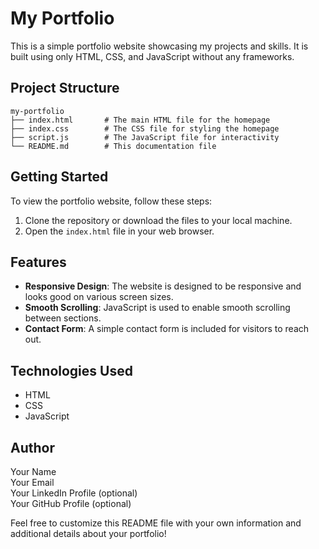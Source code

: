 # My Portfolio

This is a simple portfolio website showcasing my projects and skills. It is built using only HTML, CSS, and JavaScript without any frameworks.

## Project Structure

```
my-portfolio
├── index.html       # The main HTML file for the homepage
├── index.css        # The CSS file for styling the homepage
├── script.js        # The JavaScript file for interactivity
└── README.md        # This documentation file
```

## Getting Started

To view the portfolio website, follow these steps:

1. Clone the repository or download the files to your local machine.
2. Open the `index.html` file in your web browser.

## Features

- **Responsive Design**: The website is designed to be responsive and looks good on various screen sizes.
- **Smooth Scrolling**: JavaScript is used to enable smooth scrolling between sections.
- **Contact Form**: A simple contact form is included for visitors to reach out.

## Technologies Used

- HTML
- CSS
- JavaScript

## Author

Your Name  
Your Email  
Your LinkedIn Profile (optional)  
Your GitHub Profile (optional)  

Feel free to customize this README file with your own information and additional details about your portfolio!